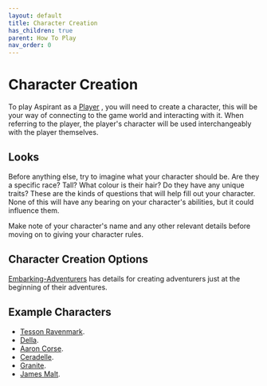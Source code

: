 ```yaml
---
layout: default
title: Character Creation
has_children: true
parent: How To Play
nav_order: 0
---
```

# Character Creation
To play Aspirant as a [Player](How-To-Play#The%20Players) , you will need to create a character, this will be your way of connecting to the game world and interacting with it. When referring to the player, the player's character will be used interchangeably with the player themselves. 

## Looks
Before anything else, try to imagine what your character should be. Are they a specific race? Tall? What colour is their hair? Do they have any unique traits? These are the kinds of questions that will help fill out your character. None of this will have any bearing on your character's abilities, but it could influence them.

Make note of your character's name and any other relevant details before moving on to giving your character rules.

## Character Creation Options
[Embarking-Adventurers](Game/Worlds/Embarking/Embarking-Adventurers) has details for creating adventurers just at the beginning of their adventures.

## Example Characters
* [Tesson Ravenmark](Example-Characters/Tesson-Ravenmark).
* [Della](Example-Characters/Della).
* [Aaron Corse](Example-Characters/Aaron-Corse).
* [Ceradelle](Example-Characters/Ceradelle).
* [Granite](Example-Characters/Granite).
* [James Malt](Example-Characters/James-Malt).